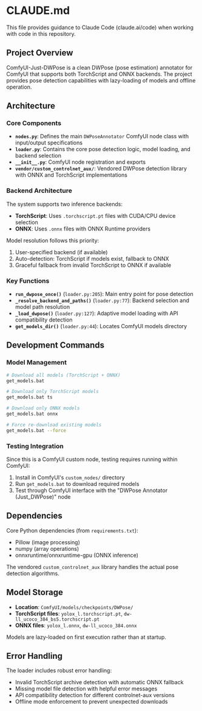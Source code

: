 # CLAUDE.md

This file provides guidance to Claude Code (claude.ai/code) when working with code in this repository.

## Project Overview

ComfyUI-Just-DWPose is a clean DWPose (pose estimation) annotator for ComfyUI that supports both TorchScript and ONNX backends. The project provides pose detection capabilities with lazy-loading of models and offline operation.

## Architecture

### Core Components

- **`nodes.py`**: Defines the main `DWPoseAnnotator` ComfyUI node class with input/output specifications
- **`loader.py`**: Contains the core pose detection logic, model loading, and backend selection
- **`__init__.py`**: ComfyUI node registration and exports
- **`vendor/custom_controlnet_aux/`**: Vendored DWPose detection library with ONNX and TorchScript implementations

### Backend Architecture

The system supports two inference backends:
- **TorchScript**: Uses `.torchscript.pt` files with CUDA/CPU device selection
- **ONNX**: Uses `.onnx` files with ONNX Runtime providers

Model resolution follows this priority:
1. User-specified backend (if available)
2. Auto-detection: TorchScript if models exist, fallback to ONNX
3. Graceful fallback from invalid TorchScript to ONNX if available

### Key Functions

- **`run_dwpose_once()`** (`loader.py:205`): Main entry point for pose detection
- **`_resolve_backend_and_paths()`** (`loader.py:77`): Backend selection and model path resolution
- **`_load_dwpose()`** (`loader.py:127`): Adaptive model loading with API compatibility detection
- **`get_models_dir()`** (`loader.py:44`): Locates ComfyUI models directory

## Development Commands

### Model Management
```bash
# Download all models (TorchScript + ONNX)
get_models.bat

# Download only TorchScript models  
get_models.bat ts

# Download only ONNX models
get_models.bat onnx

# Force re-download existing models
get_models.bat --force
```

### Testing Integration
Since this is a ComfyUI custom node, testing requires running within ComfyUI:
1. Install in ComfyUI's `custom_nodes/` directory
2. Run `get_models.bat` to download required models
3. Test through ComfyUI interface with the "DWPose Annotator (Just_DWPose)" node

## Dependencies

Core Python dependencies (from `requirements.txt`):
- Pillow (image processing)
- numpy (array operations)
- onnxruntime/onnxruntime-gpu (ONNX inference)

The vendored `custom_controlnet_aux` library handles the actual pose detection algorithms.

## Model Storage

- **Location**: `ComfyUI/models/checkpoints/DWPose/`
- **TorchScript files**: `yolox_l.torchscript.pt`, `dw-ll_ucoco_384_bs5.torchscript.pt`
- **ONNX files**: `yolox_l.onnx`, `dw-ll_ucoco_384.onnx`

Models are lazy-loaded on first execution rather than at startup.

## Error Handling

The loader includes robust error handling:
- Invalid TorchScript archive detection with automatic ONNX fallback
- Missing model file detection with helpful error messages
- API compatibility detection for different controlnet-aux versions
- Offline mode enforcement to prevent unexpected downloads
